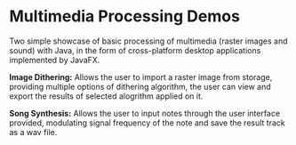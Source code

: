 # Multimedia Processing Demos

Two simple showcase of basic processing of multimedia (raster images and sound) with Java, in the form of cross-platform desktop applications implemented by JavaFX.

<b>Image Dithering:</b> Allows the user to import a raster image from storage, providing multiple options of dithering algorithm, the user can view and export the results of selected alogrithm applied on it.

<b>Song Synthesis:</b> Allows the user to input notes through the user interface provided, modulating signal frequency of the note and save the result track as a wav file. 

